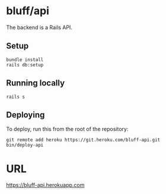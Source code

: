 # bluff/api

The backend is a Rails API.

## Setup

```
bundle install
rails db:setup
```

## Running locally

```
rails s
```

## Deploying

To deploy, run this from the root of the repository:

```
git remote add heroku https://git.heroku.com/bluff-api.git
bin/deploy-api
```

# URL

<https://bluff-api.herokuapp.com>
